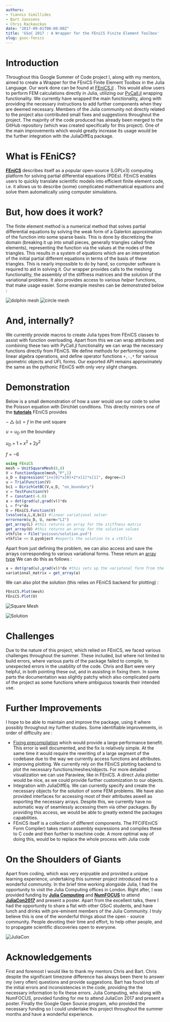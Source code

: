 ```yaml
---
authors:
- Yiannis Simillides
- Bart Janssens
- Chris Rackauckas
date: "2017-09-01T00:00:00Z"
title: 'GSoC 2017 : A Wrapper for the FEniCS Finite Element Toolbox'
slug: gsoc-fenics
---
```


# Introduction

Throughout this Google Summer of Code project I, along with my mentors, aimed to create a Wrapper for the FEniCS Finite Element Toolbox in the Julia Language. Our work done can be found at [FEniCS.jl](https://github.com/JuliaDiffEq/FEniCS.jl) . This would allow users to perform FEM calculations directly in Julia, utilizing our [PyCall.jl](https://github.com/JuliaPy/PyCall.jl) wrapping functionality. We currently have wrapped the main  functionality, along with providing the necessary instructions to add further components when they are deemed necessary. Members of the Julia community not directly related to the project also contributed small fixes and suggestions throughout the project. The majority of the code produced has already been merged to the GitHub repository (which was created specifically for this project). One of the main improvements which would greatly increase its usage would be the further integration with the JuliaDiffEq package.

# What is FEniCS?

**[FEniCS](https://fenicsproject.org/)** describes itself as a popular open-source (LGPLv3) computing platform for solving partial differential equations (PDEs). FEniCS enables users to quickly translate scientific models into efficient finite element code, i.e. it allows us to describe (some) complicated mathematical equations and solve them automatically using computer simulations.

# But, how does it work?

The finite element method is a numerical method that solves partial differential equations by solving the weak form of a Galerkin approximation of the function into some sparse basis. This is done by discretizing the domain (breaking it up into small pieces, generally triangles called finite elements), representing the function via the values at the nodes of the triangles. This results in a system of equations which are an interpretation of the initial partial different equations in terms of the basis of these triangles. This is nearly impossible to do by hand, so computer software is required to aid in solving it. Our wrapper provides calls to the meshing functionality, the assembly of the stiffness matrices and the solution of the variational problems. It also provides access to various *helper* functions, that make usage easier. Some example meshes can be demonstrated below :

![dolphin mesh](/images/blog/2017-09-01-gsoc-fenics/dolfinmesh.png "dolphin mesh") ![circle mesh](/images/blog/2017-09-01-gsoc-fenics/circle_mesh.png "circle mesh")

# And, internally?

We currently provide macros to create Julia types from FEniCS classes to assist with function overloading. Apart from this we can wrap attributes and combining these two with PyCall.jl functionality we can wrap the necessary functions directly from FEniCS. We define methods for performing some linear algebra operations, and define operator functions ` +,-,* ` for various geometric objects and  UFL forms. Our exported API remains approximately the same as the pythonic FEniCS with only very slight changes.

# Demonstration

Below is a small demonstration of how a user would use our code to solve the Poisson equation with Dirichlet conditions. This directly mirrors one of the **[tutorials](https://github.com/hplgit/fenics-tutorial/blob/master/pub/python/vol1/ft01_poisson.py)** FEniCS provides

  $-\bigtriangleup(u) = f$    in the unit square

  $u = u_D$  on the boundary

  $u_D$ $=$ $1 + x^2 + 2y^2$

  $f = -6$

```julia
using FEniCS
mesh = UnitSquareMesh(8,8)
V = FunctionSpace(mesh,"P",1)
u_D = Expression("1+x[0]*x[0]+2*x[1]*x[1]", degree=2)
u = TrialFunction(V)
bc1 = DirichletBC(V,u_D, "on_boundary")
v = TestFunction(V)
f = Constant(-6.0)
a = dot(grad(u),grad(v))*dx
L = f*v*dx
U = FEniCS.Function(V)
lvsolve(a,L,U,bc1) #linear variational solver
errornorm(u_D, U, norm="L2")
get_array(L) #this returns an array for the stiffness matrix
get_array(U) #this returns an array for the solution values
vtkfile = File("poisson/solution.pvd")
vtkfile << U.pyobject #exports the solution to a vtkfile

```
Apart from just defining the problem, we can also access and save the arrays corresponding to various variational forms. These return an [array type](https://docs.julialang.org/en/v1/base/arrays/)
We can do this as follows :

```julia
a = dot(grad(u),grad(v))*dx #this sets up the variatonal form from the previous problem
variational_matrix = get_array(a)

```

We can also plot the solution (this relies on FEniCS backend for plotting) :

```julia
FEniCS.Plot(mesh)
FEniCS.Plot(U)

```

![Square Mesh](/images/blog/2017-09-01-gsoc-fenics/mesh.png "Square Mesh")

![Solution](/images/blog/2017-09-01-gsoc-fenics/result.png "Solution")




# Challenges

Due to the nature of this project, which relied on FEniCS, we faced various challenges throughout the summer. These included, but where not limited to build errors, where various parts of the package failed to compile, to unexpected errors in the usability of the code. Chris and Bart were very helpful, in both pointing these out, and in assisting in fixing them. In some parts the documentation was slightly patchy which also complicated parts of the project as some functions where ambiguous towards their intended use.

# Further Improvements

I hope to be able to maintain and improve the package, using it where possibly throughout my further studies. Some identifiable improvements, in order of difficulty are :

- [Fixing precompilation](https://github.com/JuliaDiffEq/FEniCS.jl/issues/28) which would provide a large performance benefit. This error is well documented, and the fix is relatively simple. At the same time it would require the rewriting of a large segment of the codebase due to the way we currently access functions and attributes.
- Improving plotting. We currently rely on the FEniCS plotting backend to plot the necessary functions/meshes/objects. For more detailed visualization we can use Paraview, like in FEniCS. A direct Julia plotter would be nice, as we could provide further customization to our objects.
- Integration with JuliaDiffEq. We can currently specify and create the necessary objects for the solution of some FEM problems. We have also provided interfaces for accessing most of their attributes aswell as exporting the necessary arrays. Despite this, we currently have no automatic way of seamlessly accessing them via other packages. By providing this access, we would be able to greatly extend the packages capabilities.
- FEniCS itself is a collection of different components. The FFC(FEniCS Form Compiler) takes matrix assembly expressions and compiles these to C code and then further to machine code. A more optimal way of doing this, would be to replace the whole process with Julia code



# On the Shoulders of Giants

Apart from coding, which was very enjoyable and provided a unique learning experience, undertaking this summer project introduced me to a wonderful community. In the brief time working alongside Julia, I had the opportunity to visit the Julia Computing offices in London. Right after, I was provided funding by **[Julia Computing](https://juliacomputing.com/)** and **[NumFOCUS](https://www.numfocus.org/)** to attend **[JuliaCon2017](http://juliacon.org/2017/)** and present a poster. Apart from the excellent talks, there I had the opportunity to share a flat with other GSoC students, and have lunch and drinks with pre-eminent members of the Julia Community. I truly believe this is one of the wonderful things about the open - source community. People devoting their time and effort, to help other people, and to propagate scientific discoveries open to everyone.

![JuliaCon](/images/blog/2017-09-01-gsoc-fenics//juliacon.jpg "JuliaCon 2017 attendees")

# Acknowledgements

First and foremost I would like to thank my mentors Chris and Bart. Chris despite the significant timezone difference has always been there to answer my (very often) questions and provide suggestions. Bart has found lots of the initial errors and inconsistencies in the code, providing the the necessary information to fix these errors. Julia Computing, who along with NumFOCUS, provided funding for me to attend JuliaCon 2017 and present a poster. Finally the Google Open Source program, who provided the necessary funding so I could undertake this project throughout the summer months and have a wonderful experience.
